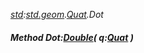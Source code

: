 _[std](../../modules/std/std-module.md):[std.geom](../../modules/std/std-geom.md).[Quat<T>](../../modules/std/std-geom-quat.md).Dot_
##### Method Dot:[Double](../../modules/wonkey/wonkey-types-double.md)( q:[Quat](../../modules/std/std-geom-quat.md)<T> )
